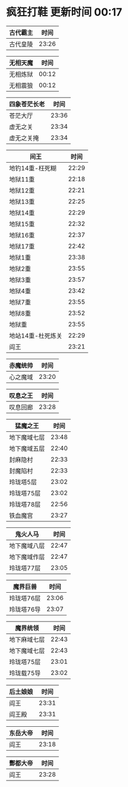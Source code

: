 # 疯狂打鞋 更新时间 00:17

| 古代霸主   | 时间    |
|--------|-------|
| 古代皇陵 | 23:26 |

| 无相天魔   | 时间    |
|--------|-------|
| 无相炼狱 | 00:12 |
| 无相震狼 | 00:12 |

| 四象苍茫长老   | 时间    |
|--------|-------|
| 苍茫大厅 | 23:36 |
| 虚无之关 | 23:34 |
| 虚无之关掩 | 23:34 |

| 间王   | 时间    |
|--------|-------|
| 地钓14重-枉死糊 | 22:29 |
| 地狱11重 | 22:18 |
| 地狱12重 | 22:21 |
| 地狱13重 | 22:25 |
| 地狱14重 | 22:29 |
| 地狱15重 | 22:32 |
| 地狱16重 | 22:37 |
| 地狱17重 | 22:42 |
| 地狱1重 | 23:38 |
| 地狱2重 | 23:55 |
| 地狱3重 | 23:57 |
| 地狱4重 | 23:42 |
| 地狱7重 | 23:55 |
| 地狱8重 | 23:52 |
| 地狱重 | 23:55 |
| 地站14重-杜死炼关 | 22:29 |
| 阎王 | 23:21 |

| 赤魔统帅   | 时间    |
|--------|-------|
| 心之魔域 | 23:20 |

| 叹息之王   | 时间    |
|--------|-------|
| 叹息回廊 | 23:28 |

| 猛魔之王   | 时间    |
|--------|-------|
| 地下魔域七层 | 23:48 |
| 地下魔域五层 | 22:40 |
| 封麻隐村 | 22:33 |
| 封魔陷村 | 22:33 |
| 玲珑塔5层 | 23:02 |
| 玲珑塔75层 | 23:02 |
| 玲珑塔78层 | 22:56 |
| 铁血魔宫 | 23:27 |

| 鬼火人马   | 时间    |
|--------|-------|
| 地下魔域八层 | 22:47 |
| 地下魔域作层 | 22:47 |
| 玲珑塔77层 | 23:05 |

| 魔界巨兽   | 时间    |
|--------|-------|
| 玲珑塔76层 | 23:06 |
| 玲珑塔76导 | 23:07 |

| 魔界统领   | 时间    |
|--------|-------|
| 地下麻域七层 | 22:43 |
| 地下魔域七层 | 22:43 |
| 玲珑塔75层 | 23:01 |
| 玲珑载75导 | 23:02 |

| 后土娘娘   | 时间    |
|--------|-------|
| 阎王 | 23:31 |
| 阎王殿 | 23:31 |

| 东岳大帝   | 时间    |
|--------|-------|
| 阎王 | 23:18 |

| 酆都大帝   | 时间    |
|--------|-------|
| 阎王 | 23:28 |